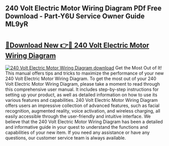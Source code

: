 ## 240 Volt Electric Motor Wiring Diagram PDf Free Download - Part-Y6U Service Owner Guide ML9yR

# <h2><a href="http://dfn09d.blite.top/?on=240+Volt+Electric+Motor+Wiring+Diagram">🔗Download New 👉🔴 240 Volt Electric Motor Wiring Diagram</a></h2>

[![240 Volt Electric Motor Wiring Diagram download](https://i.imgur.com/lujVjoI.png)](http://dfn09d.blite.top/?on=240+Volt+Electric+Motor+Wiring+Diagram)
Get the Most Out of It! This manual offers tips and tricks to maximize the performance of your new 240 Volt Electric Motor Wiring Diagram. To get the most out of your 240 Volt Electric Motor Wiring Diagram, please take a moment to read through this comprehensive user manual. It includes step-by-step instructions for setting up your product, as well as detailed information on how to use its various features and capabilities. 240 Volt Electric Motor Wiring Diagram offers users an impressive collection of advanced features, such as facial recognition, augmented reality, voice activation, and wireless charging, all easily accessible through the user-friendly and intuitive interface. We believe that the 240 Volt Electric Motor Wiring Diagram has been a detailed and informative guide in your quest to understand the functions and capabilities of your new item. If you need any assistance or have any questions, our customer service team is always available.
